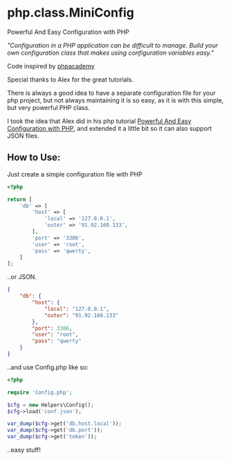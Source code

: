# php.class.MiniConfig
Powerful And Easy Configuration with PHP

*"Configuration in a PHP application can be difficult to manage. Build your own configuration class that makes using configuration variables easy."*

Code inspired by [phpacademy](http://phpacademy.org)

Special thanks to Alex for the great tutorials.

There is always a good idea to have a separate configuration file for your php project, but not always maintaining it is so easy, as it is with this simple, but very powerful PHP class.

I took the idea that Alex did in his php tutorial [Powerful And Easy Configuration with PHP](https://youtu.be/qyKt4NF_82g), and extended it a little bit so it can also support JSON files.

## How to Use:

Just create a simple configuration file with PHP
```php
<?php

return [
	'db' => [
		'host' => [
			'local' => '127.0.0.1',
			'outer' => '91.92.160.133',
		],
		'port' => '3306',
		'user' => 'root',
		'pass' => 'qwerty',
	]
];
```

..or JSON.
```json
{
	"db": {
		"host": {
			"local": "127.0.0.1",
			"outer": "91.92.160.133"
		},
		"port": 3306,
		"user": "root",
		"pass": "qwerty"
	}
}
```

..and use Config.php like so:

```php
<?php

require 'Config.php';

$cfg = new Helpers\Config();
$cfg->load('conf.json');

var_dump($cfg->get('db.host.local'));
var_dump($cfg->get('db.port'));
var_dump($cfg->get('token'));
```

..easy stuff!
